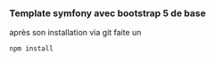 ### Template symfony avec bootstrap 5 de base

après son installation via git faite un

```bash
npm install
````

